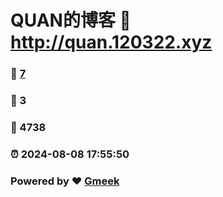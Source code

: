 # QUAN的博客 :link: http://quan.120322.xyz 
### :page_facing_up: [7](http://quan.120322.xyz/tag.html) 
### :speech_balloon: 3 
### :hibiscus: 4738 
### :alarm_clock: 2024-08-08 17:55:50 
### Powered by :heart: [Gmeek](https://github.com/Meekdai/Gmeek)
